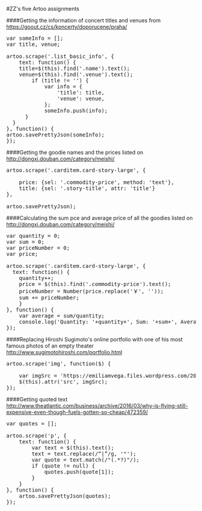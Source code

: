 #ZZ's five Artoo assignments

####Getting the information of concert titles and venues from https://goout.cz/cs/koncerty/doporucene/praha/

<pre>
var someInfo = [];
var title, venue;

artoo.scrape('.list_basic_info', {
	text: function() {
    title=$(this).find('.name').text();
    venue=$(this).find('.venue').text();
    	if (title != '') {
            var info = {
                'title': title,
                'venue': venue,
            };
            someInfo.push(info);
      }
  }
}, function() {
artoo.savePrettyJson(someInfo);
});
</pre>

####Getting the goodie names and the prices listed on http://dongxi.douban.com/category/meishi/

<pre>
artoo.scrape('.carditem.card-story-large', {
	
	price: {sel: '.commodity-price', method: 'text'},
  	title: {sel: '.story-title', attr: 'title'}
}, 

artoo.savePrettyJson);
</pre>

####Calculating the sum pce and average price of all the goodies listed on http://dongxi.douban.com/category/meishi/

<pre>
var quantity = 0;
var sum = 0;
var priceNumber = 0;
var price;

artoo.scrape('.carditem.card-story-large', {
  text: function() {
    quantity++;
    price = $(this).find('.commodity-price').text();
    priceNumber = Number(price.replace('￥', ''));
    sum += priceNumber;
    }
}, function() {
    var average = sum/quantity;
    console.log('Quantity: '+quantity+', Sum: '+sum+', Average: '+average); 
});
</pre>

####Replacing Hiroshi Sugimoto's online portfolio with one of his most famous photos of an empty theater http://www.sugimotohiroshi.com/portfolio.html

<pre>
artoo.scrape('img', function($) {
	
	var imgSrc = 'https://emiliamvega.files.wordpress.com/2015/11/sugimoto-ohio-theater-1980.jpg?w=256&h=256&crop=1';
	$(this).attr('src', imgSrc);
});
</pre>

####Getting quoted text
http://www.theatlantic.com/business/archive/2016/03/why-is-flying-still-expensive-even-though-fuels-gotten-so-cheap/472359/

<pre>
var quotes = [];

artoo.scrape('p', {
    text: function() {
        var text = $(this).text();
        text = text.replace(/“|”/g, '"');
        var quote = text.match(/"(.*?)"/);
        if (quote != null) {
            quotes.push(quote[1]);
        }
    }
}, function() {
    artoo.savePrettyJson(quotes);
});
</pre>
